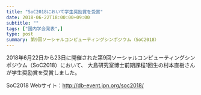 ```yaml
---
title: "SoC2018において学生奨励賞を受賞"
date: 2018-06-22T18:00:00+09:00
subtitle: ""
tags: ["国内学会発表",]
type: post
summary: 第9回ソーシャルコンピューティングシンポジウム（SoC2018）
---
```



<!--more-->
2018年6月22日から23日に開催された第9回ソーシャルコンピューティングシンポジウム（SoC2018）において、
大島研究室博士前期課程1回生の村本直樹さんが学生奨励賞を受賞しました。  


SoC2018 Webサイト：http://db-event.jpn.org/soc2018/
